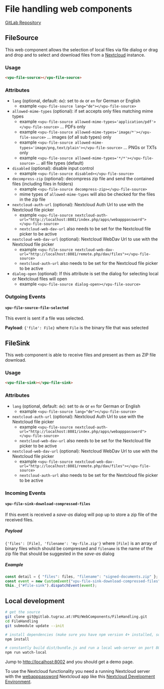 # File handling web components

[GitLab Repository](https://gitlab.tugraz.at/VPU/WebComponents/FileHandling)

## FileSource

This web component allows the selection of local files via file dialog or drag and drop and to select and download
files from a [Nextcloud](https://nextcloud.com/) instance.

### Usage

```html
<vpu-file-source></vpu-file-source>
```

### Attributes

- `lang` (optional, default: `de`): set to `de` or `en` for German or English
    - example `<vpu-file-source lang="de"></vpu-file-source>`
- `allowed-mime-types` (optional): if set accepts only files matching mime types
    - example `<vpu-file-source allowed-mime-types='application/pdf'></vpu-file-source>` ... PDFs only
    - example `<vpu-file-source allowed-mime-types='image/*'></vpu-file-source>` ... images (of all sub types) only
    - example `<vpu-file-source allowed-mime-types='image/png,text/plain'></vpu-file-source>` ... PNGs or TXTs only
    - example `<vpu-file-source allowed-mime-types='*/*'></vpu-file-source>` ... all file types (default)
- `disabled` (optional): disable input control
    - example `<vpu-file-source disabled></vpu-file-source>`
- `decompress-zip` (optional): decompress zip file and send the contained files (including files in folders)
    - example `<vpu-file-source decompress-zip></vpu-file-source>`
    - mime types of `allowed-mime-types` will also be checked for the files in the zip file
- `nextcloud-auth-url` (optional): Nextcloud Auth Url to use with the Nextcloud file picker
    - example `<vpu-file-source nextcloud-auth-url="http://localhost:8081/index.php/apps/webapppassword"></vpu-file-source>`
    - `nextcloud-web-dav-url` also needs to be set for the Nextcloud file picker to be active
- `nextcloud-web-dav-url` (optional): Nextcloud WebDav Url to use with the Nextcloud file picker
    - example `<vpu-file-source nextcloud-web-dav-url="http://localhost:8081/remote.php/dav/files"></vpu-file-source>`
    - `nextcloud-auth-url` also needs to be set for the Nextcloud file picker to be active
- `dialog-open` (optional): If this attribute is set the dialog for selecting local or Nextcloud files will open
    - example `<vpu-file-source dialog-open></vpu-file-source>`

### Outgoing Events

#### `vpu-file-source-file-selected`

This event is sent if a file was selected.

**Payload**: `{'file': File}` where `File` is the binary file that was selected

## FileSink

This web component is able to receive files and present as them as ZIP file download. 

### Usage

```html
<vpu-file-sink></vpu-file-sink>
```

### Attributes

- `lang` (optional, default: `de`): set to `de` or `en` for German or English
    - example `<vpu-file-source lang="de"></vpu-file-source>`
- `nextcloud-auth-url` (optional): Nextcloud Auth Url to use with the Nextcloud file picker
    - example `<vpu-file-source nextcloud-auth-url="http://localhost:8081/index.php/apps/webapppassword"></vpu-file-source>`
    - `nextcloud-web-dav-url` also needs to be set for the Nextcloud file picker to be active
- `nextcloud-web-dav-url` (optional): Nextcloud WebDav Url to use with the Nextcloud file picker
    - example `<vpu-file-source nextcloud-web-dav-url="http://localhost:8081/remote.php/dav/files"></vpu-file-source>`
    - `nextcloud-auth-url` also needs to be set for the Nextcloud file picker to be active

### Incoming Events

#### `vpu-file-sink-download-compressed-files`

If this event is received a *save-as* dialog will pop up to store a zip file of the received files.

##### Payload

`{'files': [File], 'filename': 'my-file.zip'}` where `[File]` is an array of binary files which should be
compressed and `filename` is the name of the zip file that should be suggested in the *save-as* dialog

##### Example

```javascript
const detail = { "files": files, "filename": "signed-documents.zip" };
const event = new CustomEvent("vpu-file-sink-download-compressed-files", { "detail": detail });
this._("#file-sink").dispatchEvent(event);
```

## Local development

```bash
# get the source
git clone git@gitlab.tugraz.at:VPU/WebComponents/FileHandling.git
cd FileHandling
git submodule update --init

# install dependencies (make sure you have npm version 4+ installed, so symlinks to the git submodules are created automatically)
npm install

# constantly build dist/bundle.js and run a local web-server on port 8002 
npm run watch-local
```

Jump to <http://localhost:8002> and you should get a demo page.

To use the Nextcloud functionality you need a running Nextcloud server with the
[webapppassword](https://gitlab.tugraz.at/VPU/Middleware/Nextcloud/webapppassword) Nextcloud app like this
[Nextcloud Development Environment](https://gitlab.tugraz.at/VPU/Middleware/Nextcloud/webapppassword/-/tree/master/docker). 

